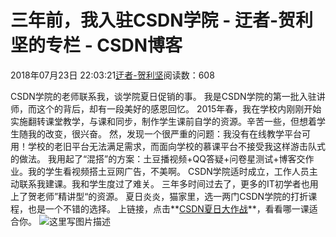 
# 三年前，我入驻CSDN学院 - 迂者-贺利坚的专栏 - CSDN博客

2018年07月23日 22:03:21[迂者-贺利坚](https://me.csdn.net/sxhelijian)阅读数：608


CSDN学院的老师联系我，谈学院夏日促销的事。
我是CSDN学院的第一批入驻讲师，而这个的背后，却有一段美好的感恩回忆。
2015年春，我在学校内刚刚开始实施翻转课堂教学，与课和同步，制作学生课前自学的资源。辛苦一些，但想着学生随我的改变，很兴奋。
然，发现一个很严重的问题：我没有在线教学平台可用！学校的老旧平台无法满足需求，而面向学校的慕课平台不接受我这样游击队式的做法。
我用起了“混搭”的方案：土豆播视频+QQ答疑+问卷星测试+博客交作业。我的学生看视频搭土豆网广告，不美啊。
CSDN学院适时成立，工作人员主动联系我建课。我和学生度过了难关。
三年多时间过去了，更多的IT初学者也用上了贺老师”精讲型“的资源。
夏日炎炎，猫家里，选一两门CSDN学院的打折课程，也是一个不错的选择。
上链接，点击**[CSDN夏日大作战](https://edu.csdn.net/promotion_activity?id=4&utm_source=ythelijian)**，看看哪一课适合你。
![这里写图片描述](https://img-blog.csdn.net/20180723220252636?watermark/2/text/aHR0cHM6Ly9ibG9nLmNzZG4ubmV0L3N4aGVsaWppYW4=/font/5a6L5L2T/fontsize/400/fill/I0JBQkFCMA==/dissolve/70)

